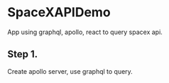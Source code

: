 # SpaceXAPIDemo
App using graphql, apollo, react to query spacex api. 

## Step 1. 
Create apollo server, use graphql to query.

